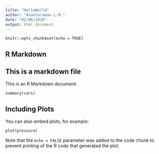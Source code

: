 ```yaml
---
title: "HelloWorld"
author: "Anantaraman L.M."
date: "02/06/2020"
output: html_document
---
```


```{r setup, include=FALSE}
knitr::opts_chunk$set(echo = TRUE)
```

## R Markdown
## This is a markdown file
This is an R Markdown document. 

```{r cars}
summary(cars)
```

## Including Plots

You can also embed plots, for example:

```{r pressure, echo=FALSE}
plot(pressure)
```

Note that the `echo = FALSE` parameter was added to the code chunk to prevent printing of the R code that generated the plot.
